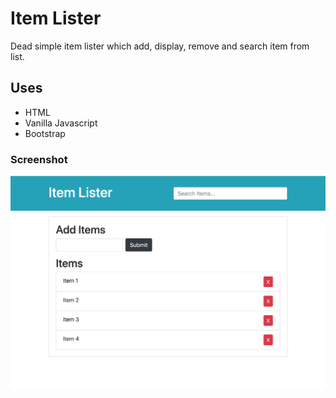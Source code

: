 # Item Lister

Dead simple item lister which add, display, remove and search item from list.

## Uses
- HTML
- Vanilla Javascript
- Bootstrap

### Screenshot
<kbd><img src="itemLister.png" /></kbd>
